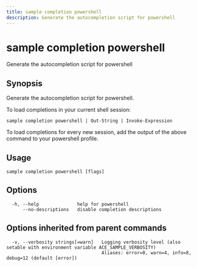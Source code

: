 ```yaml
---
title: sample completion powershell
description: Generate the autocompletion script for powershell
---
```


<!--
This documentation is auto generated by a script.
Please do not edit this file directly.
-->

<!-- markdownlint-disable-next-line single-title -->
# sample completion powershell

Generate the autocompletion script for powershell

## Synopsis

Generate the autocompletion script for powershell.

To load completions in your current shell session:

	sample completion powershell | Out-String | Invoke-Expression

To load completions for every new session, add the output of the above command
to your powershell profile.


## Usage

```plaintext
sample completion powershell [flags]
```

## Options

```plaintext
  -h, --help              help for powershell
      --no-descriptions   disable completion descriptions
```

## Options inherited from parent commands

```plaintext
  -v, --verbosity strings[=warn]   Logging verbosity level (also setable with environment variable ACE_SAMPLE_VERBOSITY)
                                   Aliases: error=0, warn=4, info=8, debug=12 (default [error])
```
